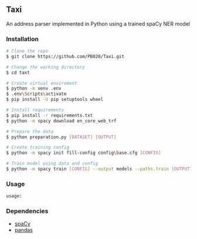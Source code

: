 ## Taxi
An address parser implemented in Python using a trained spaCy NER model

### Installation
```bash
# Clone the repo
$ git clone https://github.com/PB020/Taxi.git

# Change the working directory
$ cd taxt

# Create virtual enviroment
$ python -m venv .env
$ .env\Scripts\activate
$ pip install -U pip setuptools wheel

# Install requirements
$ pip install -r requirements.txt
$ python -m spacy download en_core_web_trf

# Prepare the data
$ python preparation.py [DATASET] [OUTPUT]

# Create training config
$ python -m spacy init fill-config config\base.cfg [CONFIG]

# Train model using data and config
$ python -m spacy train [CONFIG] --output models --paths.train [OUTPUT] --paths.dev [OUTPUT]
```

### Usage
```bash
usage:

```

### Dependencies
- [spaCy](https://spacy.io)
- [pandas](https://pandas.pydata.org)
